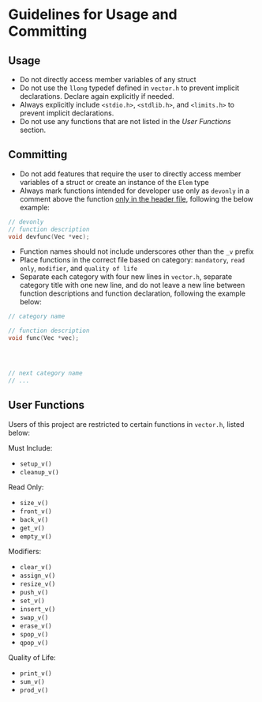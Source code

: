 Guidelines for Usage and Committing
==================================

## Usage
* Do not directly access member variables of any struct
* Do not use the ```llong``` typedef defined in ```vector.h``` to prevent implicit declarations. Declare again explicitly if needed.
* Always explicitly include ```<stdio.h>```, ```<stdlib.h>```, and ```<limits.h>``` to prevent implicit declarations.
* Do not use any functions that are not listed in the <i>User Functions</i> section.

## Committing
* Do not add features that require the user to directly access member variables of a struct or create an instance of the ```Elem``` type
* Always mark functions intended for developer use only as ```devonly``` in a comment above the function <u>only in the header file</u>, following the below example:
```c
// devonly
// function description
void devfunc(Vec *vec);
```
* Function names should not include underscores other than the ```_v``` prefix
* Place functions in the correct file based on category: ```mandatory```, ```read only```, ```modifier```, and ```quality of life```
* Separate each category with four new lines in ```vector.h```, separate category title with one new line, and do not leave a new line between function descriptions and function declaration, following the example below:
```c
// category name

// function description
void func(Vec *vec);




// next category name
// ...
```

## User Functions
Users of this project are restricted to certain functions in ```vector.h```, listed below:

Must Include:
* ```setup_v()```
* ```cleanup_v()```

Read Only:
* ```size_v()```
* ```front_v()```
* ```back_v()```
* ```get_v()```
* ```empty_v()```

Modifiers:
* ```clear_v()```
* ```assign_v()```
* ```resize_v()```
* ```push_v()```
* ```set_v()```
* ```insert_v()```
* ```swap_v()```
* ```erase_v()```
* ```spop_v()```
* ```qpop_v()```

Quality of Life:
* ```print_v()```
* ```sum_v()```
* ```prod_v()```
